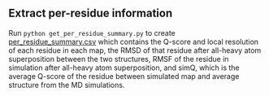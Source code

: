 ## Extract per-residue information

Run `python get_per_residue_summary.py` to create [per_residue_summary.csv](per_residue_summary.csv) which contains the Q-score and local resolution of each residue in each map, the RMSD of that residue after all-heavy atom superposition between the two structures, RMSF of the residue in simulation after all-heavy atom superposition, and simQ, which is the average Q-score of the residue between simulated map and average structure from the MD simulations.
